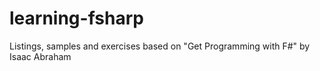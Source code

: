 # learning-fsharp

Listings, samples and exercises based on "Get Programming with F#" by Isaac Abraham
